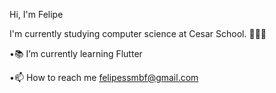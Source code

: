 Hi, I'm Felipe

I'm currently studying computer science at Cesar School. 👨🏻‍💻

•📚 I’m currently learning Flutter

•📫 How to reach me felipessmbf@gmail.com

<div>
  <img width="49%" src="https://github-readme-stats.vercel.app/api/top-langs/?username=felipesergiob&layout=compact&langs_count=7&theme=prussian%22/%3E
<div>



